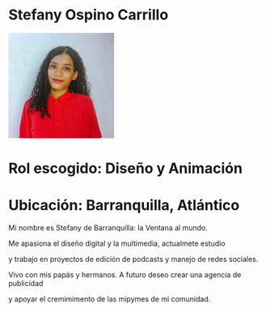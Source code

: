 <h1>Stefany Ospino Carrillo</h1>
<img src="Stefany Ospino/foto Stefany.png" alt="Foto de perfil Stefany"/>
<h1>Rol escogido: Diseño y Animación</h1>
<h1>Ubicación: Barranquilla, Atlántico</h1>
<p>Mi nombre es Stefany de Barranquilla: la Ventana al mundo.</p> 
<p>Me apasiona el diseño digital y la multimedia, actualmete estudio</p>
<p>y trabajo en proyectos de edición de podcasts y manejo de redes sociales.</p>
<p>Vivo con mis papás y hermanos. A futuro deseo crear una agencia de publicidad</p>
<p>y apoyar el cremimimento de las mipymes de mi comunidad.</p>

